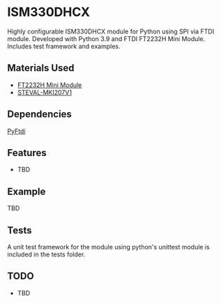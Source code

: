 # ISM330DHCX

Highly configurable ISM330DHCX module for Python using SPI via FTDI module. Developed with Python 3.9 and FTDI FT2232H Mini Module. Includes test framework and examples.

## Materials Used

* [FT2232H Mini Module](https://ftdichip.com/products/ft2232h-mini-module/)
* [STEVAL-MKI207V1](https://www.st.com/en/evaluation-tools/steval-mki207v1.html)

## Dependencies

[PyFtdi](https://eblot.github.io/pyftdi/)

## Features

* TBD

## Example

TBD

## Tests

A unit test framework for the module using python's unittest module is included in the tests folder.

## TODO

* TBD